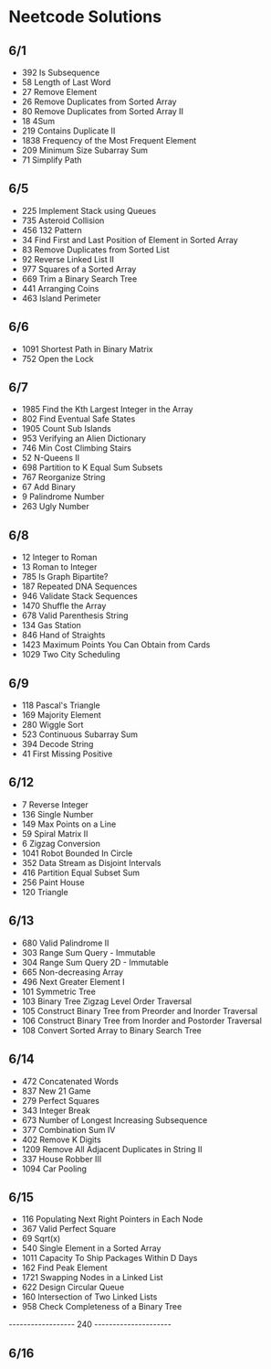 # Neetcode Solutions

## 6/1
- 392 Is Subsequence
- 58 Length of Last Word
- 27 Remove Element
- 26 Remove Duplicates from Sorted Array
- 80 Remove Duplicates from Sorted Array II
- 18 4Sum
- 219 Contains Duplicate II
- 1838 Frequency of the Most Frequent Element
- 209 Minimum Size Subarray Sum
- 71 Simplify Path

## 6/5
- 225 Implement Stack using Queues
- 735 Asteroid Collision
- 456 132 Pattern
- 34 Find First and Last Position of Element in Sorted Array
- 83 Remove Duplicates from Sorted List
- 92 Reverse Linked List II
- 977 Squares of a Sorted Array
- 669 Trim a Binary Search Tree
- 441 Arranging Coins
- 463 Island Perimeter

## 6/6
- 1091 Shortest Path in Binary Matrix
- 752 Open the Lock

## 6/7
- 1985 Find the Kth Largest Integer in the Array
- 802 Find Eventual Safe States
- 1905 Count Sub Islands
- 953 Verifying an Alien Dictionary
- 746 Min Cost Climbing Stairs
- 52 N-Queens II
- 698 Partition to K Equal Sum Subsets
- 767 Reorganize String
- 67 Add Binary
- 9 Palindrome Number
- 263 Ugly Number

## 6/8
- 12 Integer to Roman
- 13 Roman to Integer
- 785 Is Graph Bipartite?
- 187 Repeated DNA Sequences
- 946 Validate Stack Sequences
- 1470 Shuffle the Array
- 678 Valid Parenthesis String
- 134 Gas Station
- 846 Hand of Straights
- 1423 Maximum Points You Can Obtain from Cards
- 1029 Two City Scheduling

## 6/9
- 118 Pascal's Triangle
- 169 Majority Element
- 280 Wiggle Sort
- 523 Continuous Subarray Sum
- 394 Decode String
- 41 First Missing Positive

## 6/12
- 7 Reverse Integer
- 136 Single Number
- 149 Max Points on a Line
- 59 Spiral Matrix II
- 6 Zigzag Conversion
- 1041 Robot Bounded In Circle
- 352 Data Stream as Disjoint Intervals
- 416 Partition Equal Subset Sum
- 256 Paint House
- 120 Triangle

## 6/13
- 680 Valid Palindrome II
- 303 Range Sum Query - Immutable
- 304 Range Sum Query 2D - Immutable
- 665 Non-decreasing Array
- 496 Next Greater Element I
- 101 Symmetric Tree
- 103 Binary Tree Zigzag Level Order Traversal
- 105 Construct Binary Tree from Preorder and Inorder Traversal
- 106 Construct Binary Tree from Inorder and Postorder Traversal
- 108 Convert Sorted Array to Binary Search Tree

## 6/14
- 472 Concatenated Words
- 837 New 21 Game
- 279 Perfect Squares
- 343 Integer Break
- 673 Number of Longest Increasing Subsequence
- 377 Combination Sum IV
- 402 Remove K Digits
- 1209 Remove All Adjacent Duplicates in String II
- 337 House Robber III
- 1094 Car Pooling

## 6/15
- 116 Populating Next Right Pointers in Each Node
- 367 Valid Perfect Square
- 69 Sqrt(x)
- 540 Single Element in a Sorted Array
- 1011 Capacity To Ship Packages Within D Days
- 162 Find Peak Element
- 1721 Swapping Nodes in a Linked List
- 622 Design Circular Queue
- 160 Intersection of Two Linked Lists
- 958 Check Completeness of a Binary Tree

------------------ 240 ---------------------

## 6/16

